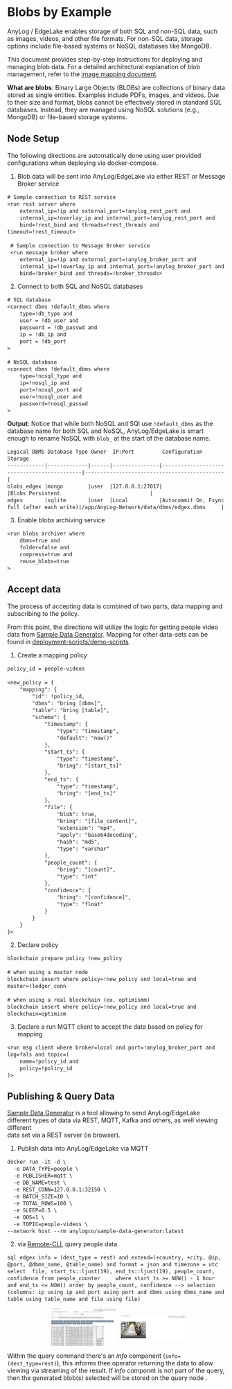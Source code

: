 # Blobs by Example 

AnyLog / EdgeLake enables storage of both SQL and non-SQL data, such as images, videos, and other file formats. For 
non-SQL data, storage options include file-based systems or NoSQL databases like MongoDB.

This document provides step-by-step instructions for deploying and managing blob data. For a detailed architectural 
explanation of blob management, refer to the [image mapping document](../image%20mapping.md).

**What are blobs**: Binary Large Objects (BLOBs) are collections of binary data stored as single entities. Examples 
include PDFs, images, and videos. Due to their size and format, blobs cannot be effectively stored in standard SQL 
databases. Instead, they are managed using NoSQL solutions (e.g., MongoDB) or file-based storage systems.

## Node Setup 
The following directions are automatically done using user provided configurations when deploying via docker-compose. 

1. Blob data will be sent into AnyLog/EdgeLake via either REST or Message Broker service 
```anylog
# Sample connection to REST service
<run rest server where
    external_ip=!ip and external_port=!anylog_rest_port and
    internal_ip=!overlay_ip and internal_port=!anylog_rest_port and
    bind=!rest_bind and threads=!rest_threads and timeout=!rest_timeout>

 # Sample connection to Message Broker service
 <run message broker where
    external_ip=!ip and external_port=!anylog_broker_port and
    internal_ip=!!overlay_ip and internal_port=!anylog_broker_port and
    bind=!broker_bind and threads=!broker_threads>
```

2. Connect to both SQL and NoSQL databases 
```anylog
# SQL database 
<connect dbms !default_dbms where
    type=!db_type and
    user = !db_user and
    password = !db_passwd and
    ip = !db_ip and
    port = !db_port
>

# NoSQL database 
<connect dbms !default_dbms where
    type=!nosql_type and
    ip=!nosql_ip and
    port=!nosql_port and
    user=!nosql_user and
    password=!nosql_passwd
>
```

**Output**: Notice that while both NoSQL and SQl use `!default_dbms` as the database name for both SQL and NoSQL, 
AnyLog/EdgeLake is smart enough to rename NoSQL with `blob_` at the start of the database name.   
```shell
Logical DBMS Database Type Owner  IP:Port         Configuration                                Storage                                       
------------|-------------|------|---------------|--------------------------------------------|---------------------------------------------|
blobs_edgex |mongo        |user  |127.0.0.1:27017|                                            |Blobs Persistent                             |
edgex       |sqlite       |user  |Local          |Autocommit On, Fsync full (after each write)|/app/AnyLog-Network/data/dbms/edgex.dbms     |
```

3. Enable blobs archiving service
```anylog 
<run blobs archiver where
    dbms=true and
    folder=false and
    compress=true and
    reuse_blobs=true
>
```

## Accept data 
The process of accepting data is combined of two parts, data mapping and subscribing to the policy. 

From this point, the directions will utilize the logic for getting people video data from 
<a href="https://github.com/AnyLog-co/Sample-Data-Generator" target="_blank">Sample Data Generator</a>. 
Mapping for other data-sets can be found in 
<a href="https://github.com/AnyLog-co/deployment-scripts/tree/main/demo-scripts" target="_blank">deployment-scripts/demo-scripts</a>. 

1. Create a mapping policy 
```anylog
policy_id = people-videos

<new_policy = {
    "mapping": {
        "id": !policy_id,
        "dbms": "bring [dbms]",
        "table": "bring [table]",
        "schema": {
            "timestamp": {
                "type": "timestamp",
                "default": "now()"
            },
            "start_ts": {
                "type": "timestamp",
                "bring": "[start_ts]"
            },
            "end_ts": {
                "type": "timestamp",
                "bring": "[end_ts]"
            },
            "file": {
                "blob": true,
                "bring": "[file_content]",
                "extension": "mp4",
                "apply": "base64decoding",
                "hash": "md5",
                "type": "varchar"
            },
            "people_count": {
                "bring": "[count]",
                "type": "int"
            },
            "confidence": {
                "bring": "[confidence]",
                "type": "float"
            }
        }
    }
}>
```

2. Declare policy 
```anylog
blockchain prepare policy !new_policy

# when using a master node  
blockchain insert where policy=!new_policy and local=true and master=!ledger_conn

# when using a real blockchain (ex. optimismm) 
blockchain insert where policy=!new_policy and local=true and blockchain=optimism 
 ```

3. Declare a run MQTT client to accept the data based on policy for mapping  
```anylog
<run msg client where broker=local and port=!anylog_broker_port and log=fals and topic=(
    name=!policy_id and 
    policy=!policy_id
)>  
```

## Publishing & Query Data
<a href="https://github.com/AnyLog-co/Sample-Data-Generator" target="_blank">Sample Data Generator</a> is a tool 
allowing to send AnyLog/EdgeLake different types of data via REST, MQTT, Kafka and others, as well viewing different  
data set via a REST server (ie browser). 

1. Publish data into AnyLog/EdgeLake via MQTT
```shell
docker run -it -d \
  -e DATA_TYPE=people \
  -e PUBLISHER=mqtt \
  -e DB_NAME=test \
  -e REST_CONN=127.0.0.1:32150 \
  -e BATCH_SIZE=10 \
  -e TOTAL_ROWS=100 \
  -e SLEEP=0.5 \
  -e QOS=1 \
  -e TOPIC=people-videos \
--network host --rm anylogco/sample-data-generator:latest
```

2. via [Remote-CLI](../northbound%20connectors/remote_cli.md), query people data
```anylog 
sql edgex info = (dest_type = rest) and extend=(+country, +city, @ip, @port, @dbms_name, @table_name) and format = json and timezone = utc  select  file, start_ts::ljust(19), end_ts::ljust(19), people_count, confidence from people_counter     where start_ts >= NOW() - 1 hour and end_ts <= NOW() order by people_count, confidence --> selection (columns: ip using ip and port using port and dbms using dbms_name and table using table_name and file using file)
```
<div style="display: flex; align-items: center; justify-content: center;">
  <img src="../imgs/blobs_img1.png" width="30%" height="30%" style="margin-left: 10px;" style="margin-right: 10px;" />
  <img src="../imgs/blobs_img2.png" width="30%" height="30%" style="margin-left: 10px;" style="margin-right: 10px;" />
</div>

Within the query command there's an _info_ component (`info=(dest_type=rest)`), this informs thee operator returning the 
data to allow viewing via streaming of the result. If _info_ componnt is not part of the query, then the generated 
blob(s) selected will be stored on the query node . 

